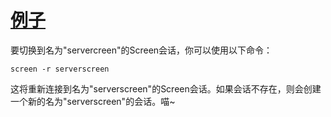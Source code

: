 # [例子](minecraft/管理服务器)

要切换到名为"servercreen"的Screen会话，你可以使用以下命令：

```
screen -r serverscreen
```

这将重新连接到名为"serverscreen"的Screen会话。如果会话不存在，则会创建一个新的名为"serverscreen"的会话。喵~